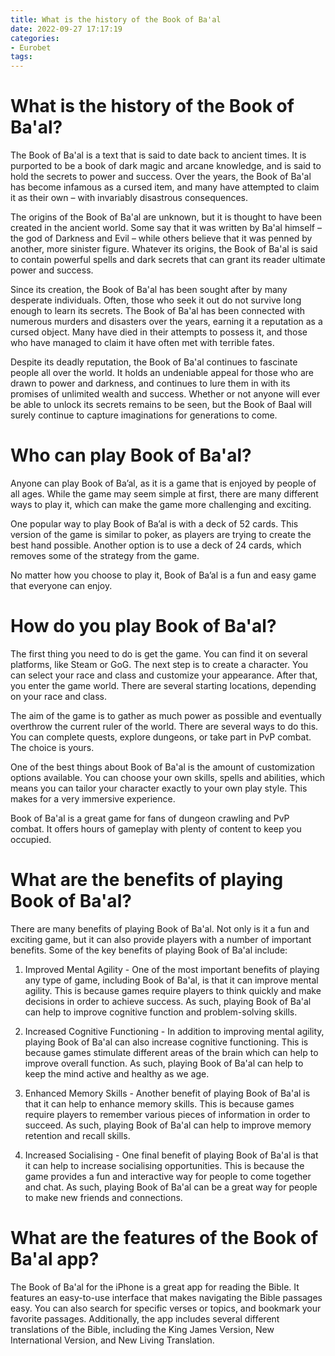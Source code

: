 ```yaml
---
title: What is the history of the Book of Ba'al 
date: 2022-09-27 17:17:19
categories:
- Eurobet
tags:
---
```



#  What is the history of the Book of Ba'al? 

The Book of Ba'al is a text that is said to date back to ancient times. It is purported to be a book of dark magic and arcane knowledge, and is said to hold the secrets to power and success. Over the years, the Book of Ba'al has become infamous as a cursed item, and many have attempted to claim it as their own – with invariably disastrous consequences.

The origins of the Book of Ba'al are unknown, but it is thought to have been created in the ancient world. Some say that it was written by Ba'al himself – the god of Darkness and Evil – while others believe that it was penned by another, more sinister figure. Whatever its origins, the Book of Ba'al is said to contain powerful spells and dark secrets that can grant its reader ultimate power and success.

Since its creation, the Book of Ba'al has been sought after by many desperate individuals. Often, those who seek it out do not survive long enough to learn its secrets. The Book of Ba'al has been connected with numerous murders and disasters over the years, earning it a reputation as a cursed object. Many have died in their attempts to possess it, and those who have managed to claim it have often met with terrible fates.

Despite its deadly reputation, the Book of Ba'al continues to fascinate people all over the world. It holds an undeniable appeal for those who are drawn to power and darkness, and continues to lure them in with its promises of unlimited wealth and success. Whether or not anyone will ever be able to unlock its secrets remains to be seen, but the Book of Baal will surely continue to capture imaginations for generations to come.

#  Who can play Book of Ba'al? 

Anyone can play Book of Ba’al, as it is a game that is enjoyed by people of all ages. While the game may seem simple at first, there are many different ways to play it, which can make the game more challenging and exciting.

One popular way to play Book of Ba’al is with a deck of 52 cards. This version of the game is similar to poker, as players are trying to create the best hand possible. Another option is to use a deck of 24 cards, which removes some of the strategy from the game.

No matter how you choose to play it, Book of Ba’al is a fun and easy game that everyone can enjoy.

#  How do you play Book of Ba'al? 

The first thing you need to do is get the game. You can find it on several platforms, like Steam or GoG. The next step is to create a character. You can select your race and class and customize your appearance. After that, you enter the game world. There are several starting locations, depending on your race and class.

The aim of the game is to gather as much power as possible and eventually overthrow the current ruler of the world. There are several ways to do this. You can complete quests, explore dungeons, or take part in PvP combat. The choice is yours.

One of the best things about Book of Ba'al is the amount of customization options available. You can choose your own skills, spells and abilities, which means you can tailor your character exactly to your own play style. This makes for a very immersive experience.

Book of Ba'al is a great game for fans of dungeon crawling and PvP combat. It offers hours of gameplay with plenty of content to keep you occupied.

#  What are the benefits of playing Book of Ba'al? 

There are many benefits of playing Book of Ba'al. Not only is it a fun and exciting game, but it can also provide players with a number of important benefits. Some of the key benefits of playing Book of Ba'al include:

1. Improved Mental Agility - One of the most important benefits of playing any type of game, including Book of Ba'al, is that it can improve mental agility. This is because games require players to think quickly and make decisions in order to achieve success. As such, playing Book of Ba'al can help to improve cognitive function and problem-solving skills.

2. Increased Cognitive Functioning - In addition to improving mental agility, playing Book of Ba'al can also increase cognitive functioning. This is because games stimulate different areas of the brain which can help to improve overall function. As such, playing Book of Ba'al can help to keep the mind active and healthy as we age.

3. Enhanced Memory Skills - Another benefit of playing Book of Ba'al is that it can help to enhance memory skills. This is because games require players to remember various pieces of information in order to succeed. As such, playing Book of Ba'al can help to improve memory retention and recall skills.

4. Increased Socialising - One final benefit of playing Book of Ba'al is that it can help to increase socialising opportunities. This is because the game provides a fun and interactive way for people to come together and chat. As such, playing Book of Ba'al can be a great way for people to make new friends and connections.

#  What are the features of the Book of Ba'al app?

The Book of Ba'al for the iPhone is a great app for reading the Bible. It features an easy-to-use interface that makes navigating the Bible passages easy. You can also search for specific verses or topics, and bookmark your favorite passages. Additionally, the app includes several different translations of the Bible, including the King James Version, New International Version, and New Living Translation.